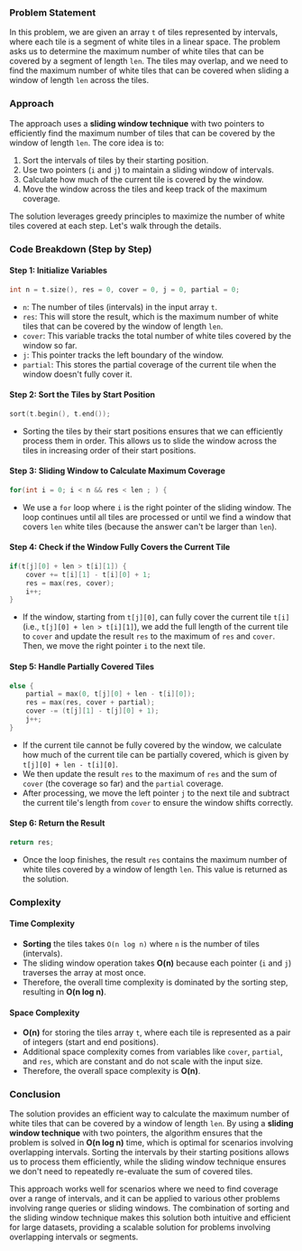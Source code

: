 ### Problem Statement
In this problem, we are given an array `t` of tiles represented by intervals, where each tile is a segment of white tiles in a linear space. The problem asks us to determine the maximum number of white tiles that can be covered by a segment of length `len`. The tiles may overlap, and we need to find the maximum number of white tiles that can be covered when sliding a window of length `len` across the tiles.

### Approach
The approach uses a **sliding window technique** with two pointers to efficiently find the maximum number of tiles that can be covered by the window of length `len`. The core idea is to:
1. Sort the intervals of tiles by their starting position.
2. Use two pointers (`i` and `j`) to maintain a sliding window of intervals.
3. Calculate how much of the current tile is covered by the window.
4. Move the window across the tiles and keep track of the maximum coverage.

The solution leverages greedy principles to maximize the number of white tiles covered at each step. Let's walk through the details.

### Code Breakdown (Step by Step)

#### Step 1: Initialize Variables
```cpp
int n = t.size(), res = 0, cover = 0, j = 0, partial = 0;
```
- `n`: The number of tiles (intervals) in the input array `t`.
- `res`: This will store the result, which is the maximum number of white tiles that can be covered by the window of length `len`.
- `cover`: This variable tracks the total number of white tiles covered by the window so far.
- `j`: This pointer tracks the left boundary of the window.
- `partial`: This stores the partial coverage of the current tile when the window doesn't fully cover it.

#### Step 2: Sort the Tiles by Start Position
```cpp
sort(t.begin(), t.end());
```
- Sorting the tiles by their start positions ensures that we can efficiently process them in order. This allows us to slide the window across the tiles in increasing order of their start positions.

#### Step 3: Sliding Window to Calculate Maximum Coverage
```cpp
for(int i = 0; i < n && res < len ; ) {
```
- We use a `for` loop where `i` is the right pointer of the sliding window. The loop continues until all tiles are processed or until we find a window that covers `len` white tiles (because the answer can't be larger than `len`).

#### Step 4: Check if the Window Fully Covers the Current Tile
```cpp
if(t[j][0] + len > t[i][1]) {
    cover += t[i][1] - t[i][0] + 1;
    res = max(res, cover);
    i++;
}
```
- If the window, starting from `t[j][0]`, can fully cover the current tile `t[i]` (i.e., `t[j][0] + len > t[i][1]`), we add the full length of the current tile to `cover` and update the result `res` to the maximum of `res` and `cover`. Then, we move the right pointer `i` to the next tile.

#### Step 5: Handle Partially Covered Tiles
```cpp
else {
    partial = max(0, t[j][0] + len - t[i][0]);
    res = max(res, cover + partial);
    cover -= (t[j][1] - t[j][0] + 1);
    j++;
}
```
- If the current tile cannot be fully covered by the window, we calculate how much of the current tile can be partially covered, which is given by `t[j][0] + len - t[i][0]`.
- We then update the result `res` to the maximum of `res` and the sum of `cover` (the coverage so far) and the `partial` coverage.
- After processing, we move the left pointer `j` to the next tile and subtract the current tile's length from `cover` to ensure the window shifts correctly.

#### Step 6: Return the Result
```cpp
return res;
```
- Once the loop finishes, the result `res` contains the maximum number of white tiles covered by a window of length `len`. This value is returned as the solution.

### Complexity

#### Time Complexity
- **Sorting** the tiles takes `O(n log n)` where `n` is the number of tiles (intervals).
- The sliding window operation takes **O(n)** because each pointer (`i` and `j`) traverses the array at most once.
- Therefore, the overall time complexity is dominated by the sorting step, resulting in **O(n log n)**.

#### Space Complexity
- **O(n)** for storing the tiles array `t`, where each tile is represented as a pair of integers (start and end positions).
- Additional space complexity comes from variables like `cover`, `partial`, and `res`, which are constant and do not scale with the input size.
- Therefore, the overall space complexity is **O(n)**.

### Conclusion

The solution provides an efficient way to calculate the maximum number of white tiles that can be covered by a window of length `len`. By using a **sliding window technique** with two pointers, the algorithm ensures that the problem is solved in **O(n log n)** time, which is optimal for scenarios involving overlapping intervals. Sorting the intervals by their starting positions allows us to process them efficiently, while the sliding window technique ensures we don't need to repeatedly re-evaluate the sum of covered tiles.

This approach works well for scenarios where we need to find coverage over a range of intervals, and it can be applied to various other problems involving range queries or sliding windows. The combination of sorting and the sliding window technique makes this solution both intuitive and efficient for large datasets, providing a scalable solution for problems involving overlapping intervals or segments.